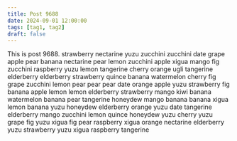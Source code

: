```yaml
---
title: Post 9688
date: 2024-09-01 12:00:00
tags: [tag1, tag2]
draft: false
---
```

This is post 9688.
strawberry
nectarine
yuzu
zucchini
zucchini
date
grape
apple
pear
banana
nectarine
pear
lemon
zucchini
apple
xigua
mango
fig
zucchini
raspberry
yuzu
lemon
tangerine
cherry
orange
ugli
tangerine
elderberry
elderberry
strawberry
quince
banana
watermelon
cherry
fig
grape
zucchini
lemon
pear
pear
pear
date
orange
apple
yuzu
strawberry
fig
banana
apple
lemon
lemon
elderberry
strawberry
mango
kiwi
banana
watermelon
banana
pear
tangerine
honeydew
mango
banana
banana
xigua
lemon
banana
yuzu
honeydew
elderberry
orange
yuzu
date
tangerine
elderberry
mango
zucchini
lemon
quince
honeydew
yuzu
cherry
yuzu
grape
fig
yuzu
xigua
fig
pear
raspberry
xigua
orange
nectarine
elderberry
yuzu
strawberry
yuzu
xigua
raspberry
tangerine
